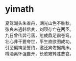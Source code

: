 # yimath
夏驾湖头朱雀舟，湖光山色不胜秋。<br>
张良未遇韩信贫，刘项存亡在两臣。<br>
九日曾传羿弓落，忽成鼎足霸苍穹。<br>
壮心非干要夸世，平生直欲图成功。<br>
引至偏禆坚誓约，邀还宾佐据胡床。<br>
樽酒离怀强自开，长歌宛转胜悲哀。<br>
